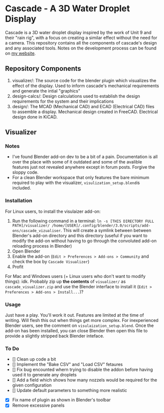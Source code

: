 # Cascade - A 3D Water Droplet Display
Cascade is a 3D water droplet display inspired by the work of Unit 9 and their "rain rig", with a focus on creating a similar effect without the need for a camera. This repository contains all the components of cascade's design and any associated tools. Notes on the development process can be found on [my website](https://www.tobythomson.co.uk).

## Repository Components
1. visualizer/: The source code for the blender plugin which visualizes the effect of the display. Used to inform cascade's mechanical requirements and generate the intial "graphics"
2. design-calcs/: Design calculations used to establish the design requirements for the system and their implications
3. design/: The MCAD (Mechanical CAD) and ECAD (Electrical CAD) files to assemble a display. Mechanical design created in FreeCAD. Electrical design done in KiCAD.

## Visualizer
### Notes
* I've found Blender add-on dev to be a bit of a pain. Documentation is all over the place with some of it outdated and some of the avalible features just not revealed anywhere except in forum posts. Forgive the sloppy code.
* For a clean Blender workspace that only features the bare minimum required to play with the visualizer, `visulization_setup.blend`is included.

### Installation
For Linux users, to install the visulaizer add-on:
1. Run the following command in a terminal:
`ln -s [THIS DIRECTORY FULL PATH]/visualizer/ /home/[USER]/.config/blender/3.0/scripts/add-ons/cascade_vizualiser`. This will create a symlink between between Blender's add-on directory and this directory (useful if you want to modify the add-on without having to go through the convoluted add-on reloading process in Blender)
2. Open Blender
3. Enable the add-on (`Edit > Preferences > Add-ons > Community` and check the box by `Cascade Visualizer`)
4. Profit

For Mac and Windows users (+ Linux users who don't want to modify things): idk. Probably zip up **the contents** of `visualizer/` as `cascade_visualizer.zip` and use the Blender interface to install it (`Edit > Preferences > Add-ons > Install...`)?

### Usage
Just have a play. You'll work it out. Features are limited at the time of writing. Will flesh this out when things get more complex. For inexperienced Blender users, see the comment on `visulaization_setup.blend`. Once the add-on has been installed, you can close Blender then open this file to provide a slightly stripped back Blender inteface.

### To Do
* [] Clean up code a bit
* [] Implement the "Bake CSV" and "Load CSV" fetaures
* [] Fix bug encounted whern trying to disable the addon before having used it to generate any droplets
* [] Add a field which shows how many nozzels would be required for the given configuration
* [] Update default parameters to something more realistic
* [x] Fix name of plugin as shown in Blender's toolbar
* [x] Remove excessive panels
